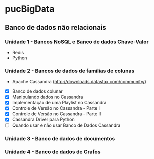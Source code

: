 # pucBigData

## Banco de dados não relacionais
### Unidade 1 - Bancos NoSQL e Banco de dados Chave-Valor
- Redis
- Python

### Unidade 2 - Bancos de dados de famílias de colunas
- Apache Cassandra (http://downloads.datastax.com/community/)
 - [x] Banco de dados colunar
 - [x] Manipulando dados no Cassandra
 - [x] Implementação de uma Playlist no Cassandra
 - [x] Controle de Versão no Cassandra - Parte I
 - [x] Controle de Versão no Cassandra - Parte II
 - [x] Cassandra Driver para Python
 - [ ] Quando usar e não usar Banco de Dados Cassandra
 
 ### Unidade 3 - Banco de dados de documentos
 
 ### Unidade 4 - Banco de dados de Grafos

##
